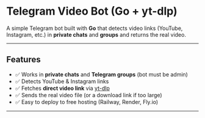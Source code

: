 # Telegram Video Bot (Go + yt-dlp)

A simple Telegram bot built with **Go** that detects video links (YouTube, Instagram, etc.) in **private chats** and **groups** and returns the real video.

---

## Features
- ✅ Works in **private chats** and **Telegram groups** (bot must be admin)
- ✅ Detects YouTube & Instagram links
- ✅ Fetches **direct video link** via [yt-dlp](https://github.com/yt-dlp/yt-dlp)
- ✅ Sends the real video file (or a download link if too large)
- ✅ Easy to deploy to free hosting (Railway, Render, Fly.io)

---

<!-- ## Installation

### 1. Clone the repository
```bash
git clone https://github.com/YOUR_USERNAME/telegram-video-bot.git
cd telegram-video-bot -->
